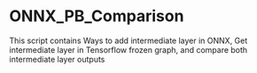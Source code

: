 # ONNX_PB_Comparison
 This script contains Ways to add intermediate layer in ONNX, Get intermediate layer in Tensorflow frozen graph, and compare both intermediate layer outputs
